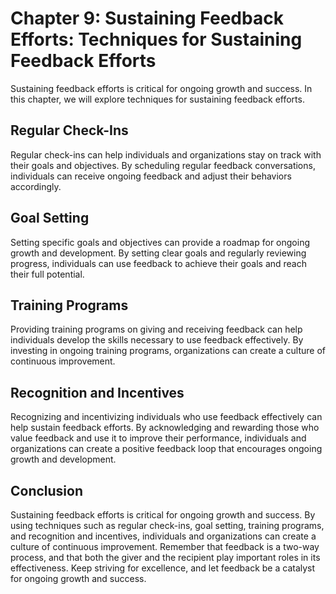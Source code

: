 Chapter 9: Sustaining Feedback Efforts: Techniques for Sustaining Feedback Efforts
==================================================================================

Sustaining feedback efforts is critical for ongoing growth and success. In this chapter, we will explore techniques for sustaining feedback efforts.

Regular Check-Ins
-----------------

Regular check-ins can help individuals and organizations stay on track with their goals and objectives. By scheduling regular feedback conversations, individuals can receive ongoing feedback and adjust their behaviors accordingly.

Goal Setting
------------

Setting specific goals and objectives can provide a roadmap for ongoing growth and development. By setting clear goals and regularly reviewing progress, individuals can use feedback to achieve their goals and reach their full potential.

Training Programs
-----------------

Providing training programs on giving and receiving feedback can help individuals develop the skills necessary to use feedback effectively. By investing in ongoing training programs, organizations can create a culture of continuous improvement.

Recognition and Incentives
--------------------------

Recognizing and incentivizing individuals who use feedback effectively can help sustain feedback efforts. By acknowledging and rewarding those who value feedback and use it to improve their performance, individuals and organizations can create a positive feedback loop that encourages ongoing growth and development.

Conclusion
----------

Sustaining feedback efforts is critical for ongoing growth and success. By using techniques such as regular check-ins, goal setting, training programs, and recognition and incentives, individuals and organizations can create a culture of continuous improvement. Remember that feedback is a two-way process, and that both the giver and the recipient play important roles in its effectiveness. Keep striving for excellence, and let feedback be a catalyst for ongoing growth and success.
